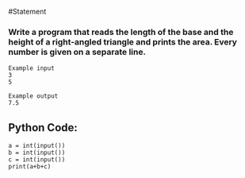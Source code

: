 #Statement

### Write a program that reads the length of the base and the height of a right-angled triangle and prints the area. Every number is given on a separate line.

```
Example input
3
5

Example output
7.5
```

## Python Code:

```
a = int(input())
b = int(input())
c = int(input())
print(a+b+c)
```
